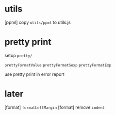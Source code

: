 # utils

[ppml] copy `utils/ppml` to utils.js

# pretty print

setup `pretty/`

`prettyFormatValue`
`prettyFormatSexp`
`prettyFormatExp`

use pretty print in error report

# later

[format] `formatLeftMargin`
[format] remove `indent`
